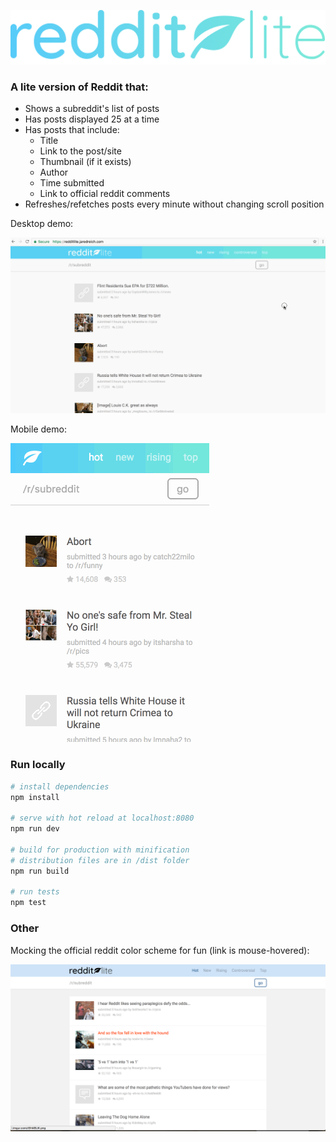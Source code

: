 ![logo.png](/images/logo.png)

### A lite version of Reddit that:
- Shows a subreddit's list of posts
- Has posts displayed 25 at a time
- Has posts that include:
  - Title
  - Link to the post/site
  - Thumbnail (if it exists)
  - Author
  - Time submitted
  - Link to official reddit comments
- Refreshes/refetches posts every minute without changing scroll position

Desktop demo:

![demo](/images/demo.gif)

Mobile demo:

![mobile demo](/images/demo_mobile.gif)

### Run locally
``` bash
# install dependencies
npm install

# serve with hot reload at localhost:8080
npm run dev

# build for production with minification
# distribution files are in /dist folder
npm run build

# run tests
npm test
```

### Other

Mocking the official reddit color scheme for fun (link is mouse-hovered):

![screenshot-official-colors](/images/screenshot-official-colors.png)
